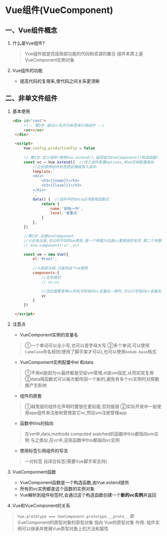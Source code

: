# Vue组件(VueComponent)
## 一、Vue组件概念
1. 什么是Vue组件?
   > Vue组件就是完成局部功能的代码和资源的集合
   > 组件本质上是VueComponent实例对象
   
2. Vue组件的功能
   - 提高代码的复用率,使代码之间关系更清晰

## 二、非单文件组件
1. 基本使用
   ```html
   <div id="root">
        <!-- 第3步 通过vc名作为标签来引用组件 -->
        <vc></vc>
    </div>

    <script>
        Vue.config.productionTip = false
        
        // 第1步.定义组件(使用Vue.extend(),返回值为VueComponent()构造函数)
        const vc = Vue.extend({  //传入组件配置options,和vm实例配置类似
            //之后使用组件标签把此模板放入其中
            template:` 
            <div>
                <h3>{{name}}</h3>
                <h3>{{level}}</h3>
            </div>
            `,
            data() {  //组件中的data必须使用函数式
                return {
                    name:'安陆一中',
                    level:'省重点'
                }
            },
        })

        //第2步.注册VueComponent
        //①全局注册,可以供不同的vm使用.第一个参数为后面vc要使用的名字,第二个参数为指向vc的变量名
        // Vue.component('vc',vc)

        const vm = new Vue({
            el:'#root',
            
            //②局部注册,只能供这个vm使用
            components:{
                //全写模式
                // vc:vc 

                //当后面要使用vc的名字和指向vc变量名一致时,可以只写指向vc变量名来找到vc
                vc
            }
        })

    </script>
    ```
2. 注意点
    - VueComponent实例的变量名
    >①一个单词可以全小写,也可以首字母大写
    >②多个单词,可以使用`CameCase`命名规则(使用了脚手架才可以),也可以使用`kebab-base`格式
    - VueCompoment实例配置中el 和data
    >①不用el是因为vc最终都是交给vm管理,el由vm指定,从而实现复用
    >②data用函数式可以每次都传回一个新的,避免有多个vc实例时对原数据产生影响
    - 组件的嵌套
    >①越里层的组件在声明时要放在更前面,否则报错
    >②实际开发中一般使用app组件来注册和管理其它vc,然后vm注册管理app
    - 函数中this的指向
    >在vm中,data,methods computed watched的函数中this都指向vm实例
    >与之类似,在vc中,这些函数中this都指向vc实例
    - 使用标签引用组件的写法
    >一对标签
    >自闭合标签(需要Vue脚手架支持)

3. VueComponnent函数
    - VueComponent函数是一个构造函数,由Vue.extend提供
    - 所有的vc实例都是这个函数的实例对象
    - Vue解析到组件标签时,会通过这个构造函数创建一个**新的vc实例**并返回
4. Vue和VueComponent的关系
 > `Vue.prototype === VueComponent.prototype.__proto__`
 > 即VueComponent的原型对象的原型对象 指向 Vue的原型对象
 > 作用: 组件实例可以继承并使用Vue原型对象上的方法和属性